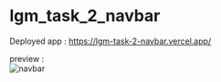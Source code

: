 # lgm_task_2_navbar

Deployed app : https://lgm-task-2-navbar.vercel.app/
</br>

preview : </br>
![navbar](https://user-images.githubusercontent.com/92355658/154135339-d81a4fe3-fdd7-4cc8-9805-c22f9221631c.PNG)
